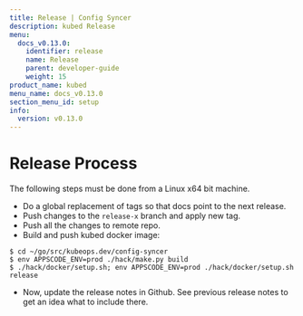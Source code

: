 ```yaml
---
title: Release | Config Syncer
description: kubed Release
menu:
  docs_v0.13.0:
    identifier: release
    name: Release
    parent: developer-guide
    weight: 15
product_name: kubed
menu_name: docs_v0.13.0
section_menu_id: setup
info:
  version: v0.13.0
---
```


# Release Process

The following steps must be done from a Linux x64 bit machine.

- Do a global replacement of tags so that docs point to the next release.
- Push changes to the `release-x` branch and apply new tag.
- Push all the changes to remote repo.
- Build and push kubed docker image:
```console
$ cd ~/go/src/kubeops.dev/config-syncer
$ env APPSCODE_ENV=prod ./hack/make.py build
$ ./hack/docker/setup.sh; env APPSCODE_ENV=prod ./hack/docker/setup.sh release
```

- Now, update the release notes in Github. See previous release notes to get an idea what to include there.
